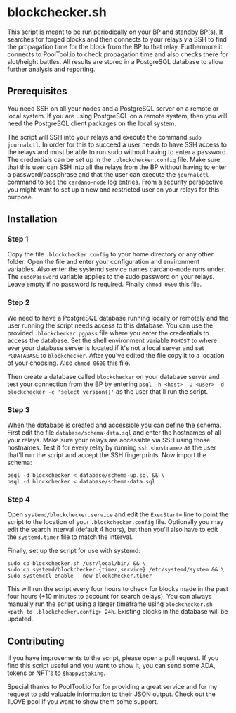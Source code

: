 # blockchecker.sh

This script is meant to be run periodically on your BP and standby BP(s). It searches for forged blocks and then connects to your relays via SSH to find the propagation time for the block from the BP to that relay. Furthermore it connects to PoolTool.io to check propagation time and also checks there for slot/height battles. All results are stored in a PostgreSQL database to allow further analysis and reporting.

## Prerequisites
You need SSH on all your nodes and a PostgreSQL server on a remote or local system. If you are using PostgreSQL on a remote system, then you will need the PostgreSQL client packages on the local system.

The script will SSH into your relays and execute the command `sudo journalctl`. In order for this to succeed a user needs to have SSH access to the relays and must be able to run sudo without having to enter a password. The credentials can be set up in the `.blockchecker.config` file. Make sure that this user can SSH into all the relays from the BP without having to enter a password/passphrase and that the user can execute the `journalctl` command to see the `cardano-node` log entries. From a security perspective you might want to set up a new and restricted user on your relays for this purpose.

## Installation
### Step 1
Copy the file `.blockchecker.config` to your home directory or any other folder. Open the file and enter your configuration and environment variables. Also enter the systemd service names cardano-node runs under. The `sudoPassword` variable applies to the sudo password on your relays. Leave empty if no password is required. Finally `chmod 0600` this file.

### Step 2
We need to have a PostgreSQL database running locally or remotely and the user running the script needs access to this database. You can use the provided `.blockchecker.pgpass` file where you enter the credentials to access the database. Set the shell environment variable `PGHOST` to where ever your database server is located if it's not a local server and set `PGDATABASE` to `blockchecker`. After you've edited the file copy it to a location of your choosing. Also `chmod 0600` this file.

Then create a database called `blockchecker` on your database server and test your connection from the BP by entering `psql -h <host> -U <user> -d blockchecker -c 'select version()'` as the user that'll run the script.

### Step 3
When the database is created and accessible you can define the schema. First edit the file `database/schema-data.sql` and enter the hostnames of all your relays. Make sure your relays are accessible via SSH using those hostnames. Test it for every relay by running `ssh <hostname>` as the user that'll run the script and accept the SSH fingerprints. Now import the schema:
```
psql -d blockchecker < database/schema-up.sql && \
psql -d blockchecker < database/schema-data.sql
```

### Step 4
Open `systemd/blockchecker.service` and edit the `ExecStart=` line to point the script to the location of your `.blockchecker.config` file. Optionally you may edit the search interval (default 4 hours), but then you'll also have to edit the `systemd.timer` file to match the interval.

Finally, set up the script for use with systemd:
```
sudo cp blockchecker.sh /usr/local/bin/ && \
sudo cp systemd/blockchecker.{timer,service} /etc/systemd/system && \
sudo systemctl enable --now blockchecker.timer
```
This will run the script every four hours to check for blocks made in the past four hours (+10 minutes to account for search delays). You can always manually run the script using a larger timeframe using `blockchecker.sh <path to .blockchecker.config> 24h`. Existing blocks in the database will be updated.

## Contributing
If you have improvements to the script, please open a pull request. If you find this script useful and you want to show it, you can send some ADA, tokens or NFT's to `$happystaking`.

Special thanks to PoolTool.io for for providing a great service and for my request to add valuable information to their JSON output. Check out the 1LOVE pool if you want to show them some support.